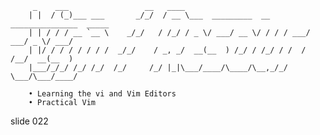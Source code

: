          _    ___                 __   ____
        | |  / (_)___ ___       _/_/  / __ \___  _________  __  _______________  _____
        | | / / / __ `__ \    _/_/   / /_/ / _ \/ ___/ __ \/ / / / ___/ ___/ _ \/ ___/
        | |/ / / / / / / /  _/_/    / _, _/  __(__  ) /_/ / /_/ / /  / /__/  __(__  )
        |___/_/_/ /_/ /_/  /_/     /_/ |_|\___/____/\____/\__,_/_/   \___/\___/____/

        • Learning the vi and Vim Editors
        • Practical Vim

















































































slide 022
